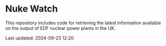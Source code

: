 # Nuke Watch

This repository includes code for retrieving the latest information available on the output of EDF nuclear power plants in the UK.

Last updated: 2024-09-23 12:20